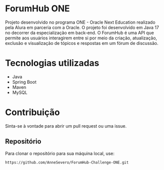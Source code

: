 ﻿# ForumHub ONE
 Projeto desenvolvido no programa ONE - Oracle Next Education realizado pela Alura em parceria com a Oracle. O projeto foi desenvolvido em Java 17 no decorrer da especialização em back-end. O ForumHub é uma API que permite aos usuários interagirem entre si por meio da criação, atualização, exclusão e visualização de tópicos e respostas em um fórum de discussão.

# Tecnologias utilizadas
- Java
- Spring Boot
- Maven
- MySQL

# Contribuição
Sinta-se à vontade para abrir um pull request ou uma issue.


## Repositório
Para clonar o repositório para sua máquina local, use:

```bash
https://github.com/AnneSevero/ForumHub-Challenge-ONE.git
